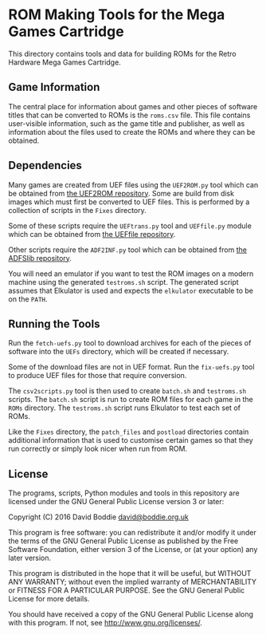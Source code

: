 # ROM Making Tools for the Mega Games Cartridge

This directory contains tools and data for building ROMs for the Retro
Hardware Mega Games Cartridge.

## Game Information

The central place for information about games and other pieces of software
titles that can be converted to ROMs is the `roms.csv` file. This file
contains user-visible information, such as the game title and publisher, as
well as information about the files used to create the ROMs and where they
can be obtained.

## Dependencies

Many games are created from UEF files using the `UEF2ROM.py` tool which can be
obtained from [the UEF2ROM repository](https://github.com/stardot/uef2rom).
Some are build from disk images which must first be converted to UEF files.
This is performed by a collection of scripts in the `Fixes` directory.

Some of these scripts require the `UEFtrans.py` tool and `UEFfile.py` module
which can be obtained from
[the UEFfile repository](https://github.com/dboddie/UEFfile).

Other scripts require the `ADF2INF.py` tool which can be obtained from
[the ADFSlib repository](https://github.com/dboddie/adfslib).

You will need an emulator if you want to test the ROM images on a modern
machine using the generated `testroms.sh` script. The generated script
assumes that Elkulator is used and expects the `elkulator` executable to be
on the `PATH`.

## Running the Tools

Run the `fetch-uefs.py` tool to download archives for each of the pieces of
software into the `UEFs` directory, which will be created if necessary.

Some of the download files are not in UEF format. Run the `fix-uefs.py` tool
to produce UEF files for those that require conversion.

The `csv2scripts.py` tool is then used to create `batch.sh` and `testroms.sh`
scripts. The `batch.sh` script is run to create ROM files for each game in the
`ROMs` directory. The `testroms.sh` script runs Elkulator to test each set of
ROMs.

Like the `Fixes` directory, the `patch_files` and `postload` directories
contain additional information that is used to customise certain games so that
they run correctly or simply look nicer when run from ROM.

## License

The programs, scripts, Python modules and tools in this repository are licensed
under the GNU General Public License version 3 or later:

  Copyright (C) 2016 David Boddie <david@boddie.org.uk>
 
  This program is free software: you can redistribute it and/or modify
  it under the terms of the GNU General Public License as published by
  the Free Software Foundation, either version 3 of the License, or
  (at your option) any later version.
 
  This program is distributed in the hope that it will be useful,
  but WITHOUT ANY WARRANTY; without even the implied warranty of
  MERCHANTABILITY or FITNESS FOR A PARTICULAR PURPOSE.  See the
  GNU General Public License for more details.
 
  You should have received a copy of the GNU General Public License
  along with this program.  If not, see <http://www.gnu.org/licenses/>.
